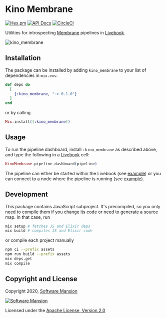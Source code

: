 # Kino Membrane

[![Hex.pm](https://img.shields.io/hexpm/v/kino_membrane.svg)](https://hex.pm/packages/kino_membrane)
[![API Docs](https://img.shields.io/badge/api-docs-yellow.svg?style=flat)](https://hexdocs.pm/kino_membrane)
[![CircleCI](https://circleci.com/gh/membraneframework/kino_membrane.svg?style=svg)](https://circleci.com/gh/membraneframework/kino_membrane)

Utilities for introspecting [Membrane](https://membrane.stream) pipelines in [Livebook](https://livebook.dev/).

![kino_membrane](https://github.com/membraneframework/kino_membrane/assets/16493463/8606e631-a851-4234-93b9-db8eeb3cdfe4)


## Installation

The package can be installed by adding `kino_membrane` to your list of dependencies in `mix.exs`:

```elixir
def deps do
  [
    {:kino_membrane, "~> 0.1.0"}
  ]
end
```

or by calling

```elixir
Mix.install([:kino_membrane])
```

## Usage

To run the pipeline dashboard, install `:kino_membrane` as described above, and type the following in a [Livebook](https://livebook.dev/) cell:

```elixir
KinoMembrane.pipeline_dashboard(pipeline)
```

The pipeline can either be started within the Livebook (see [example](examples/pipeline_in_livebook.livemd)) or you can connect to a node where the pipeline is running (see [example](examples/connect_to_node.livemd)).

## Development

This package contains JavaScript subproject. It's precompiled, so you only need to compile them if you change its code or need to generate a source map. In that case, run

```sh
mix setup # fetches JS and Elixir deps
mix build # compiles JS and Elixir code
```

or compile each project manually

```sh
npm ci --prefix assets
npm run build --prefix assets
mix deps.get
mix compile
```

## Copyright and License

Copyright 2020, [Software Mansion](https://swmansion.com/?utm_source=git&utm_medium=readme&utm_campaign=kino_membrane)

[![Software Mansion](https://logo.swmansion.com/logo?color=white&variant=desktop&width=200&tag=membrane-github)](https://swmansion.com/?utm_source=git&utm_medium=readme&utm_campaign=kino_membrane)

Licensed under the [Apache License, Version 2.0](LICENSE)
